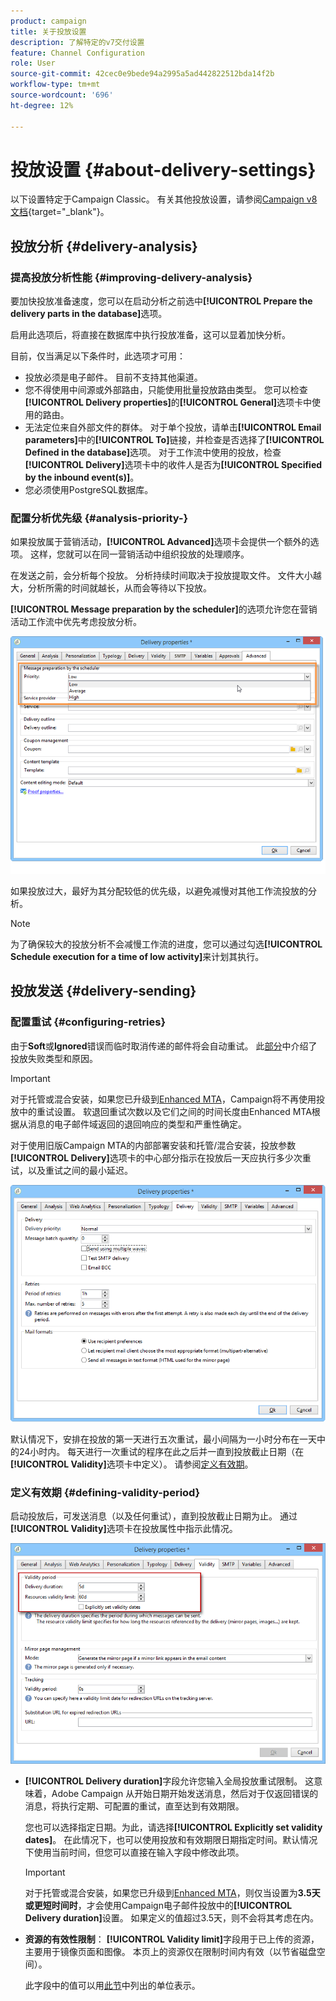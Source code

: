 ```yaml
---
product: campaign
title: 关于投放设置
description: 了解特定的v7交付设置
feature: Channel Configuration
role: User
source-git-commit: 42cec0e9bede94a2995a5ad442822512bda14f2b
workflow-type: tm+mt
source-wordcount: '696'
ht-degree: 12%

---
```


# 投放设置 {#about-delivery-settings}

以下设置特定于Campaign Classic。 有关其他投放设置，请参阅[Campaign v8文档](https://experienceleague.adobe.com/docs/campaign/campaign-v8/send/gs-message.html){target="_blank"}。

## 投放分析 {#delivery-analysis}

### 提高投放分析性能 {#improving-delivery-analysis}

要加快投放准备速度，您可以在启动分析之前选中&#x200B;**[!UICONTROL Prepare the delivery parts in the database]**&#x200B;选项。

启用此选项后，将直接在数据库中执行投放准备，这可以显着加快分析。

目前，仅当满足以下条件时，此选项才可用：

* 投放必须是电子邮件。 目前不支持其他渠道。
* 您不得使用中间源或外部路由，只能使用批量投放路由类型。 您可以检查&#x200B;**[!UICONTROL Delivery properties]**&#x200B;的&#x200B;**[!UICONTROL General]**&#x200B;选项卡中使用的路由。
* 无法定位来自外部文件的群体。 对于单个投放，请单击&#x200B;**[!UICONTROL Email parameters]**&#x200B;中的&#x200B;**[!UICONTROL To]**&#x200B;链接，并检查是否选择了&#x200B;**[!UICONTROL Defined in the database]**&#x200B;选项。 对于工作流中使用的投放，检查&#x200B;**[!UICONTROL Delivery]**&#x200B;选项卡中的收件人是否为&#x200B;**[!UICONTROL Specified by the inbound event(s)]**。
* 您必须使用PostgreSQL数据库。

### 配置分析优先级 {#analysis-priority-}

如果投放属于营销活动，**[!UICONTROL Advanced]**&#x200B;选项卡会提供一个额外的选项。 这样，您就可以在同一营销活动中组织投放的处理顺序。

在发送之前，会分析每个投放。 分析持续时间取决于投放提取文件。 文件大小越大，分析所需的时间就越长，从而会等待以下投放。

**[!UICONTROL Message preparation by the scheduler]**&#x200B;的选项允许您在营销活动工作流中优先考虑投放分析。

![](assets/delivery_analysis_priority.png)

如果投放过大，最好为其分配较低的优先级，以避免减慢对其他工作流投放的分析。

>[!NOTE]
>
>为了确保较大的投放分析不会减慢工作流的进度，您可以通过勾选&#x200B;**[!UICONTROL Schedule execution for a time of low activity]**&#x200B;来计划其执行。

## 投放发送 {#delivery-sending}

### 配置重试 {#configuring-retries}

由于&#x200B;**Soft**&#x200B;或&#x200B;**Ignored**&#x200B;错误而临时取消传递的邮件将会自动重试。 此[部分](understanding-delivery-failures.md#delivery-failure-types-and-reasons)中介绍了投放失败类型和原因。

>[!IMPORTANT]
>
>对于托管或混合安装，如果您已升级到[Enhanced MTA](sending-with-enhanced-mta.md)，Campaign将不再使用投放中的重试设置。 软退回重试次数以及它们之间的时间长度由Enhanced MTA根据从消息的电子邮件域返回的退回响应的类型和严重性确定。

对于使用旧版Campaign MTA的内部部署安装和托管/混合安装，投放参数&#x200B;**[!UICONTROL Delivery]**&#x200B;选项卡的中心部分指示在投放后一天应执行多少次重试，以及重试之间的最小延迟。

![](assets/s_ncs_user_wizard_retry_param.png)

默认情况下，安排在投放的第一天进行五次重试，最小间隔为一小时分布在一天中的24小时内。 每天进行一次重试的程序在此之后并一直到投放截止日期（在&#x200B;**[!UICONTROL Validity]**&#x200B;选项卡中定义）。 请参阅[定义有效期](#defining-validity-period)。

### 定义有效期 {#defining-validity-period}

启动投放后，可发送消息（以及任何重试），直到投放截止日期为止。 通过&#x200B;**[!UICONTROL Validity]**&#x200B;选项卡在投放属性中指示此情况。

![](assets/s_ncs_user_email_del_valid_period.png)

* **[!UICONTROL Delivery duration]**&#x200B;字段允许您输入全局投放重试限制。 这意味着，Adobe Campaign 从开始日期开始发送消息，然后对于仅返回错误的消息，将执行定期、可配置的重试，直至达到有效期限。

  您也可以选择指定日期。为此，请选择&#x200B;**[!UICONTROL Explicitly set validity dates]**。 在此情况下，也可以使用投放和有效期限日期指定时间。默认情况下使用当前时间，但您可以直接在输入字段中修改此项。

  >[!IMPORTANT]
  >
  >对于托管或混合安装，如果您已升级到[Enhanced MTA](sending-with-enhanced-mta.md)，则仅当设置为&#x200B;**3.5天或更短时间时**，才会使用Campaign电子邮件投放中的&#x200B;**[!UICONTROL Delivery duration]**&#x200B;设置。 如果定义的值超过3.5天，则不会将其考虑在内。

* **资源的有效性限制**： **[!UICONTROL Validity limit]**&#x200B;字段用于已上传的资源，主要用于镜像页面和图像。 本页上的资源仅在限制时间内有效（以节省磁盘空间）。

  此字段中的值可以用[此节](../../platform/using/adobe-campaign-workspace.md#default-units)中列出的单位表示。
